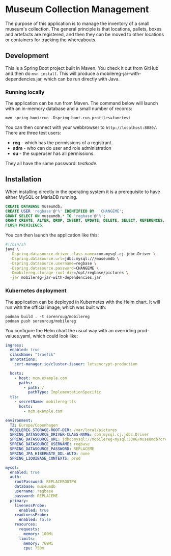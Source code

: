# Museum Collection Management

The purpose of this application is to manage the inventory of a small museum's collection. The general principle is that locations, pallets, boxes and artefacts are registered, and then they can be moved to other locations or containers for tracking the whereabouts.

## Development

This is a Spring Boot project built in Maven. You check it out from GitHub and then do `mvn install`. This will produce a mobilereg-jar-with-dependencies.jar, which can be run directly with Java.

### Running locally

The application can be run from Maven. The command below will launch with an in-memory database and a small number of records:

```
mvn spring-boot:run -Dspring-boot.run.profiles=functest
```

You can then connect with your webbrowser to `http://localhost:8080/`. There are three test users:

* **reg** - which has the permissions of a registrant.
* **adm** - who can do user and role administration
* **su** - the superuser has all permissions.

They all have the same password: _testkode_.

## Installation

When installing directly in the operating system it is a prerequisite to have either MySQL or MariaDB running.

```sql
CREATE DATABASE museumdb;
CREATE USER 'regbase'@'%' IDENTIFIED BY  'CHANGEME';
GRANT SELECT ON museumdb.* TO 'regbase'@'%';
GRANT CREATE, ALTER, DROP, INSERT, UPDATE, DELETE, SELECT, REFERENCES, RELOAD on museumdb.* TO 'regbase'@'%' WITH GRANT OPTION;
FLUSH PRIVILEGES;
```
You can then launch the application like this:

```sh
#!/bin/sh
java \
  -Dspring.datasource.driver-class-name=com.mysql.cj.jdbc.Driver \
  -Dspring.datasource.url=jdbc:mysql:///museumdb \
  -Dspring.datasource.username=regbase \
  -Dspring.datasource.password=CHANGEME \
  -Dmobilereg.storage-root-dir=/opt/regbase/pictures \
  -jar mobilereg-jar-with-dependencies.jar
```

### Kubernetes deployment

The application can be deployed in Kubernetes with the Helm chart. It will run with the official image, which was built with:

```
podman build . -t sorenroug/mobilereg
podman push sorenroug/mobilereg
```

You configure the Helm chart the usual way with an overriding prod-values.yaml, which could look like:

```yaml
ingress:
  enabled: true
  className: "traefik"
  annotations:
    cert-manager.io/cluster-issuer: letsencrypt-production

  hosts:
    - host: mcm.example.com
      paths:
        - path: /
          pathType: ImplementationSpecific
  tls:
    - secretName: mobilereg-tls
      hosts:
        - mcm.example.com

environment:
  TZ: Europe/Copenhagen
  MOBILEREG_STORAGE-ROOT-DIR: /var/local/pictures
  SPRING_DATASOURCE_DRIVER-CLASS-NAME: com.mysql.cj.jdbc.Driver
  SPRING_DATASOURCE_URL: jdbc:mysql://mobilereg-mysql:3306/museumdb?createDatabaseIfNotExist=true
  SPRING_DATASOURCE_USERNAME: regbase
  SPRING_DATASOURCE_PASSWORD: REPLACEME
  SPRING_JPA_HIBERNATE_DDL-AUTO: none
  SPRING_LIQUIBASE_CONTEXTS: prod

mysql:
  enabled: true
  auth:
    rootPassword: REPLACEROOTPW
    database: museumdb
    username: regbase
    password: REPLACEME
  primary:
    livenessProbe:
      enabled: true
    readinessProbe:
      enabled: false
    resources:
      requests:
        memory: 100Mi
      limits:
        memory: 768Mi
        cpu: 750m
```
